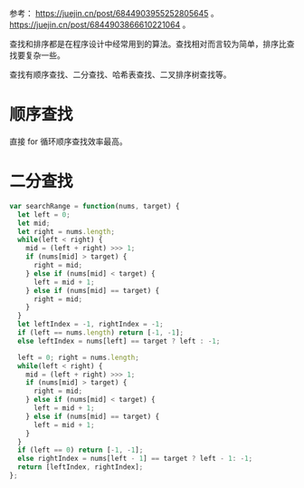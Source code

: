 参考：
https://juejin.cn/post/6844903955252805645 。
https://juejin.cn/post/6844903866610221064 。

查找和排序都是在程序设计中经常用到的算法。查找相对而言较为简单，排序比查找要复杂一些。

查找有顺序查找、二分查找、哈希表查找、二叉排序树查找等。

# 顺序查找
直接 for 循环顺序查找效率最高。

# 二分查找
```javascript
var searchRange = function(nums, target) {
  let left = 0;
  let mid;
  let right = nums.length;
  while(left < right) {
    mid = (left + right) >>> 1;
    if (nums[mid] > target) {
      right = mid;
    } else if (nums[mid] < target) {
      left = mid + 1;
    } else if (nums[mid] == target) {
      right = mid;
    }
  }
  let leftIndex = -1, rightIndex = -1;
  if (left == nums.length) return [-1, -1];
  else leftIndex = nums[left] == target ? left : -1;

  left = 0; right = nums.length;
  while(left < right) {
    mid = (left + right) >>> 1;
    if (nums[mid] > target) {
      right = mid;
    } else if (nums[mid] < target) {
      left = mid + 1;
    } else if (nums[mid] == target) {
      left = mid + 1;
    }
  }
  if (left == 0) return [-1, -1];
  else rightIndex = nums[left - 1] == target ? left - 1: -1;
  return [leftIndex, rightIndex];
};
```